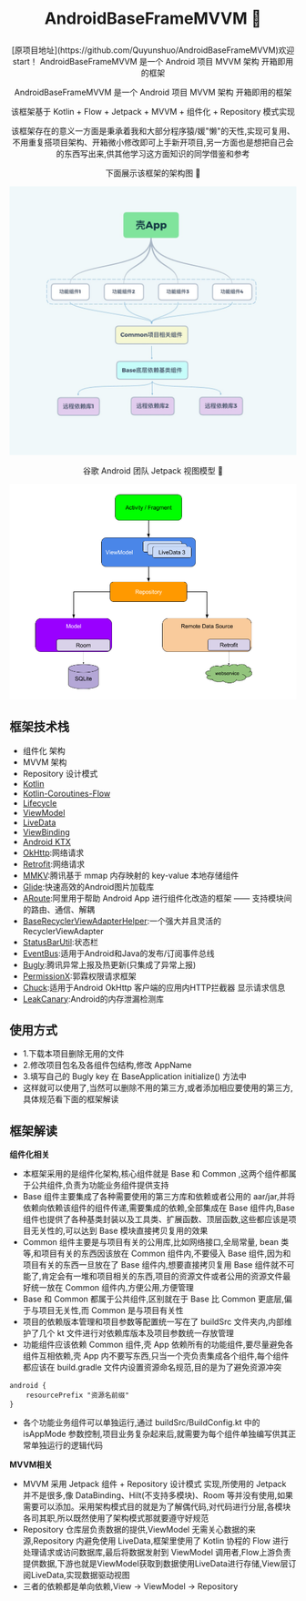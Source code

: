 # <p align="center"> AndroidBaseFrameMVVM 🐽</p>
<p align="center">[原项目地址](https://github.com/Quyunshuo/AndroidBaseFrameMVVM)欢迎start！ AndroidBaseFrameMVVM 是一个 Android 项目 MVVM 架构 开箱即用的框架 </p>

<p align="center"> AndroidBaseFrameMVVM 是一个 Android 项目 MVVM 架构 开箱即用的框架 </p>

<p align="center"> 该框架基于 Kotlin + Flow + Jetpack + MVVM + 组件化 + Repository 模式实现</p>

<p align="center"> 该框架存在的意义一方面是秉承着我和大部分程序猿/媛"懒"的天性,实现可复用、不用重复搭项目架构、开箱微小修改即可上手新开项目,另一方面也是想把自己会的东西写出来,供其他学习这方面知识的同学借鉴和参考 </p>

<p align="center"> 下面展示该框架的架构图 👾</p>

<p align="center"><img src="https://github.com/GuilinSir/MyBaseFrameMVVM/blob/master/img/img1.jpg"/> </p>

<p align="center"> 谷歌 Android 团队 Jetpack 视图模型 👾</p>

<p align="center"><img src="https://github.com/GuilinSir/MyBaseFrameMVVM/blob/master/img/img2.png"/> </p>

## 框架技术栈

* 组件化 架构
* MVVM 架构
* Repository 设计模式
* [Kotlin](https://github.com/JetBrains/kotlin)
* [Kotlin-Coroutines-Flow](https://github.com/JetBrains/kotlin)
* [Lifecycle](https://developer.android.com/jetpack/androidx/releases/lifecycle)
* [ViewModel](https://developer.android.com/topic/libraries/architecture/viewmodel)
* [LiveData](https://developer.android.com/topic/libraries/architecture/livedata)
* [ViewBinding](https://developer.android.com/topic/libraries/view-binding)
* [Android KTX](https://developer.android.com/kotlin/ktx)
* [OkHttp](https://github.com/square/okhttp):网络请求
* [Retrofit](https://github.com/square/retrofit):网络请求
* [MMKV](https://github.com/Tencent/MMKV):腾讯基于 mmap 内存映射的 key-value 本地存储组件
* [Glide](https://github.com/bumptech/glide):快速高效的Android图片加载库
* [ARoute](https://github.com/alibaba/ARouter):阿里用于帮助 Android App 进行组件化改造的框架 —— 支持模块间的路由、通信、解耦
* [BaseRecyclerViewAdapterHelper](https://github.com/CymChad/BaseRecyclerViewAdapterHelper):一个强大并且灵活的RecyclerViewAdapter
* [StatusBarUtil](https://github.com/laobie/StatusBarUtil):状态栏
* [EventBus](https://github.com/greenrobot/EventBus):适用于Android和Java的发布/订阅事件总线
* [Bugly](https://bugly.qq.com/v2/index):腾讯异常上报及热更新(只集成了异常上报)
* [PermissionX](https://github.com/guolindev/PermissionX):郭霖权限请求框架
* [Chuck](https://github.com/jgilfelt/chuck):适用于Android OkHttp 客户端的应用内HTTP拦截器 显示请求信息
* [LeakCanary](https://github.com/square/leakcanary):Android的内存泄漏检测库

## 使用方式
* 1.下载本项目删除无用的文件
* 2.修改项目包名及各组件包结构,修改 AppName
* 3.填写自己的 Bugly key 在 BaseApplication initialize() 方法中
* 这样就可以使用了,当然可以删除不用的第三方,或者添加相应要使用的第三方,具体规范看下面的框架解读

## 框架解读

**组件化相关**
* 本框架采用的是组件化架构,核心组件就是 Base 和 Common ,这两个组件都属于公共组件,负责为功能业务组件提供支持
* Base 组件主要集成了各种需要使用的第三方库和依赖或者公用的 aar/jar,并将依赖向依赖该组件的组件传递,需要集成的依赖,全部集成在 Base 组件内,Base 组件也提供了各种基类封装以及工具类、扩展函数、顶层函数,这些都应该是项目无关性的,可以达到 Base 模块直接拷贝复用的效果
* Common 组件主要是与项目有关的公用库,比如网络接口,全局常量, bean 类等,和项目有关的东西因该放在 Common 组件内,不要侵入 Base 组件,因为和项目有关的东西一旦放在了 Base 组件内,想要直接拷贝复用 Base 组件就不可能了,肯定会有一堆和项目相关的东西,项目的资源文件或者公用的资源文件最好统一放在 Common 组件内,方便公用,方便管理
* Base 和 Common 都属于公共组件,区别就在于 Base 比 Common 更底层,偏于与项目无关性,而 Common 是与项目有关性
* 项目的依赖版本管理和项目参数等配置统一写在了 buildSrc 文件夹内,内部维护了几个 kt 文件进行对依赖库版本及项目参数统一存放管理
* 功能组件应该依赖 Common 组件,壳 App 依赖所有的功能组件,要尽量避免各组件互相依赖,壳 App 内不要写东西,只当一个壳负责集成各个组件,每个组件都应该在 build.gradle 文件内设置资源命名规范,目的是为了避免资源冲突
```
android {
    resourcePrefix "资源名前缀"
}
```
* 各个功能业务组件可以单独运行,通过 buildSrc/BuildConfig.kt 中的 isAppMode 参数控制,项目业务复杂起来后,就需要为每个组件单独编写供其正常单独运行的逻辑代码

**MVVM相关**
* MVVM 采用 Jetpack 组件 + Repository 设计模式 实现,所使用的 Jetpack 并不是很多,像 DataBinding、Hilt(不支持多模块)、Room 等并没有使用,如果需要可以添加。采用架构模式目的就是为了解偶代码,对代码进行分层,各模块各司其职,所以既然使用了架构模式那就要遵守好规范
* Repository 仓库层负责数据的提供,ViewModel 无需关心数据的来源,Repository 内避免使用 LiveData,框架里使用了 Kotlin 协程的 Flow 进行处理请求或访问数据库,最后将数据发射到 ViewModel 调用者,Flow上游负责提供数据,下游也就是ViewModel获取到数据使用LiveData进行存储,View层订阅LiveData,实现数据驱动视图
* 三者的依赖都是单向依赖,View -> ViewModel -> Repository
